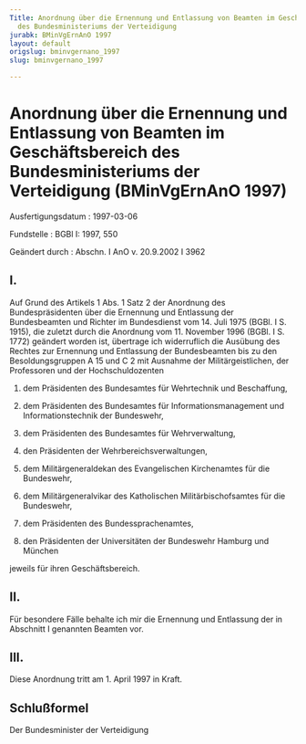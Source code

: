 ```yaml
---
Title: Anordnung über die Ernennung und Entlassung von Beamten im Geschäftsbereich
  des Bundesministeriums der Verteidigung
jurabk: BMinVgErnAnO 1997
layout: default
origslug: bminvgernano_1997
slug: bminvgernano_1997

---
```


# Anordnung über die Ernennung und Entlassung von Beamten im Geschäftsbereich des Bundesministeriums der Verteidigung (BMinVgErnAnO 1997)

Ausfertigungsdatum
:   1997-03-06

Fundstelle
:   BGBl I: 1997, 550

Geändert durch
:   Abschn. I AnO v. 20.9.2002 I 3962

## I.

Auf Grund des Artikels 1 Abs. 1 Satz 2 der Anordnung des
Bundespräsidenten über die Ernennung und Entlassung der Bundesbeamten
und Richter im Bundesdienst vom 14. Juli 1975 (BGBl. I S. 1915), die
zuletzt durch die Anordnung vom 11. November 1996 (BGBl. I S. 1772)
geändert worden ist, übertrage ich widerruflich die Ausübung des
Rechtes zur Ernennung und Entlassung der Bundesbeamten bis zu den
Besoldungsgruppen A 15 und C 2 mit Ausnahme der Militärgeistlichen,
der Professoren und der Hochschuldozenten

1.  dem Präsidenten des Bundesamtes für Wehrtechnik und Beschaffung,


2.  dem Präsidenten des Bundesamtes für Informationsmanagement und
    Informationstechnik der Bundeswehr,


3.  dem Präsidenten des Bundesamtes für Wehrverwaltung,


4.  den Präsidenten der Wehrbereichsverwaltungen,


5.  dem Militärgeneraldekan des Evangelischen Kirchenamtes für die
    Bundeswehr,


6.  dem Militärgeneralvikar des Katholischen Militärbischofsamtes für die
    Bundeswehr,


7.  dem Präsidenten des Bundessprachenamtes,


8.  den Präsidenten der Universitäten der Bundeswehr Hamburg und München



jeweils für ihren Geschäftsbereich.

## II.

Für besondere Fälle behalte ich mir die Ernennung und Entlassung der
in Abschnitt I genannten Beamten vor.

## III.

Diese Anordnung tritt am 1. April 1997 in Kraft.

## Schlußformel

Der Bundesminister der Verteidigung

